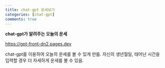```yaml
---
title: chat-gpt 운세보기
categories: [chat-gpt]
comments: true
---
```


**chat-gpt가 알려주는 오늘의 운세**

https://gpt-front-dn2.pages.dev

chat-gpt를 이용하여 오늘의 운세를 볼 수 있게 만듦.
자신의 생년월일, 태어난 시간을 입력할 경우 더 자세하게 운세를 볼 수 있음.